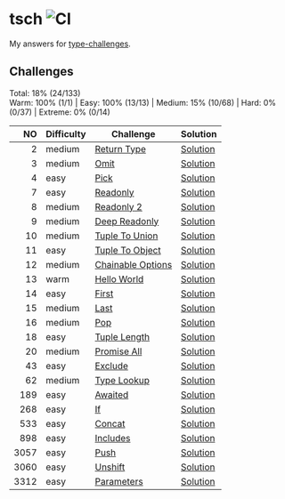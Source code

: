 # tsch ![CI](https://github.com/ishiahirake/tsch/actions/workflows/ci.yml/badge.svg)

My answers for [type-challenges](https://github.com/type-challenges/type-challenges).

## Challenges

Total: 18% (24/133)  
Warm: 100% (1/1) | Easy: 100% (13/13) | Medium: 15% (10/68) | Hard: 0% (0/37) | Extreme: 0% (0/14)

|   NO | Difficulty | Challenge                                                                 | Solution                                                  |
| ---: | ---------- | ------------------------------------------------------------------------- | --------------------------------------------------------- |
|    2 | medium     | [Return Type](./questions/00002-medium-return-type/README.md)             | [Solution](./solutions/00002-medium-return-type.ts)       |
|    3 | medium     | [Omit](./questions/00003-medium-omit/README.md)                           | [Solution](./solutions/00003-medium-omit.ts)              |
|    4 | easy       | [Pick](./questions/00004-easy-pick/README.md)                             | [Solution](./solutions/00004-easy-pick.ts)                |
|    7 | easy       | [Readonly](./questions/00007-easy-readonly/README.md)                     | [Solution](./solutions/00007-easy-readonly.ts)            |
|    8 | medium     | [Readonly 2](./questions/00008-medium-readonly-2/README.md)               | [Solution](./solutions/00008-medium-readonly-2.ts)        |
|    9 | medium     | [Deep Readonly](./questions/00009-medium-deep-readonly/README.md)         | [Solution](./solutions/00009-medium-deep-readonly.ts)     |
|   10 | medium     | [Tuple To Union](./questions/00010-medium-tuple-to-union/README.md)       | [Solution](./solutions/00010-medium-tuple-to-union.ts)    |
|   11 | easy       | [Tuple To Object](./questions/00011-easy-tuple-to-object/README.md)       | [Solution](./solutions/00011-easy-tuple-to-object.ts)     |
|   12 | medium     | [Chainable Options](./questions/00012-medium-chainable-options/README.md) | [Solution](./solutions/00012-medium-chainable-options.ts) |
|   13 | warm       | [Hello World](./questions/00013-warm-hello-world/README.md)               | [Solution](./solutions/00013-warm-hello-world.ts)         |
|   14 | easy       | [First](./questions/00014-easy-first/README.md)                           | [Solution](./solutions/00014-easy-first.ts)               |
|   15 | medium     | [Last](./questions/00015-medium-last/README.md)                           | [Solution](./solutions/00015-medium-last.ts)              |
|   16 | medium     | [Pop](./questions/00016-medium-pop/README.md)                             | [Solution](./solutions/00016-medium-pop.ts)               |
|   18 | easy       | [Tuple Length](./questions/00018-easy-tuple-length/README.md)             | [Solution](./solutions/00018-easy-tuple-length.ts)        |
|   20 | medium     | [Promise All](./questions/00020-medium-promise-all/README.md)             | [Solution](./solutions/00020-medium-promise-all.ts)       |
|   43 | easy       | [Exclude](./questions/00043-easy-exclude/README.md)                       | [Solution](./solutions/00043-easy-exclude.ts)             |
|   62 | medium     | [Type Lookup](./questions/00062-medium-type-lookup/README.md)             | [Solution](./solutions/00062-medium-type-lookup.ts)       |
|  189 | easy       | [Awaited](./questions/00189-easy-awaited/README.md)                       | [Solution](./solutions/00189-easy-awaited.ts)             |
|  268 | easy       | [If](./questions/00268-easy-if/README.md)                                 | [Solution](./solutions/00268-easy-if.ts)                  |
|  533 | easy       | [Concat](./questions/00533-easy-concat/README.md)                         | [Solution](./solutions/00533-easy-concat.ts)              |
|  898 | easy       | [Includes](./questions/00898-easy-includes/README.md)                     | [Solution](./solutions/00898-easy-includes.ts)            |
| 3057 | easy       | [Push](./questions/03057-easy-push/README.md)                             | [Solution](./solutions/03057-easy-push.ts)                |
| 3060 | easy       | [Unshift](./questions/03060-easy-unshift/README.md)                       | [Solution](./solutions/03060-easy-unshift.ts)             |
| 3312 | easy       | [Parameters](./questions/03312-easy-parameters/README.md)                 | [Solution](./solutions/03312-easy-parameters.ts)          |
